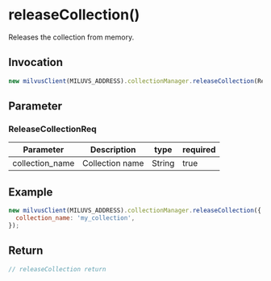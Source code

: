 # releaseCollection()
 Releases the collection from memory.
 
## Invocation 
```javascript
new milvusClient(MILUVS_ADDRESS).collectionManager.releaseCollection(ReleaseCollectionReq);
```

## Parameter
### ReleaseCollectionReq
| Parameter       | Description     | type   | required |
| --------------- | --------------- | ------ | -------- |
| collection_name | Collection name | String | true     |

## Example
```javascript
new milvusClient(MILUVS_ADDRESS).collectionManager.releaseCollection({
  collection_name: 'my_collection',
});
```

## Return
```javascript
// releaseCollection return
```
